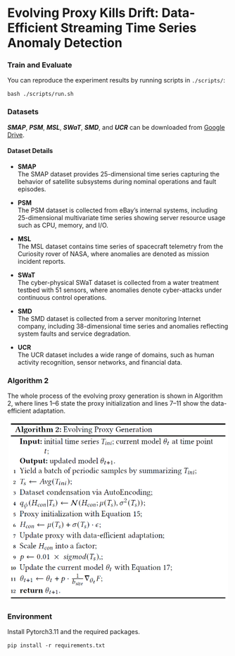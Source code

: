 # Evolving Proxy Kills Drift: Data-Efficient Streaming Time Series Anomaly Detection


### Train and Evaluate
You can reproduce the experiment results by running scripts in `./scripts/`:
```
bash ./scripts/run.sh
```

### Datasets

_**SMAP**_, _**PSM**_, _**MSL**_, _**SWaT**_, _**SMD**_, and _**UCR**_ can be downloaded from [Google Drive](https://drive.google.com/drive/folders/1KOQvV2nR6Y9tIkB4XELHA1CaV1F8LrZ6).

#### Dataset Details 

- **SMAP**  
  The SMAP dataset provides 25-dimensional time series capturing the behavior of satellite subsystems during nominal operations and fault episodes.

- **PSM**  
  The PSM dataset is collected from eBay’s internal systems, including 25-dimensional multivariate time series showing server resource usage such as CPU, memory, and I/O.

- **MSL**  
  The MSL dataset contains time series of spacecraft telemetry from the Curiosity rover of NASA, where anomalies are denoted as mission incident reports.

- **SWaT**  
  The cyber-physical SWaT dataset is collected from a water treatment testbed with 51 sensors, where anomalies denote cyber-attacks under continuous control operations. 

- **SMD**  
  The SMD dataset is collected from a server monitoring Internet company, including 38-dimensional time series and anomalies reflecting system faults and service degradation.

- **UCR**  
  The UCR dataset includes a wide range of domains, such as human activity recognition, sensor networks, and financial data.

### Algorithm 2
The whole process of the evolving proxy generation is shown
in Algorithm 2, where lines 1–6 state the proxy initialization and
lines 7–11 show the data-efficient adaptation.
<p align="center">
<img width="500" src="fig/algorithm.png"/>
</p>



###  Environment
 Install Pytorch3.11 and the required packages.
```
pip install -r requirements.txt
```
